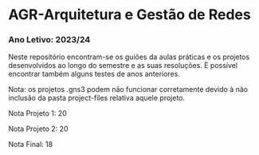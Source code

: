 # AGR-Arquitetura e Gestão de Redes

### Ano Letivo: 2023/24

Neste repositório encontram-se os guiões da aulas práticas e os projetos desenvolvidos ao longo do semestre e as suas resoluções. È possível encontrar também alguns testes de anos anteriores.

Nota: os projetos .gns3 podem não funcionar corretamente devido à não inclusão da pasta project-files relativa aquele projeto.

Nota Projeto 1: 20

Nota Projeto 2: 20

Nota Final: 18
